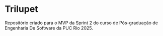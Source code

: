 # Trilupet
Repositório criado para o MVP da Sprint 2 do curso de Pós-graduação de Engenharia De Software da PUC Rio 2025.
